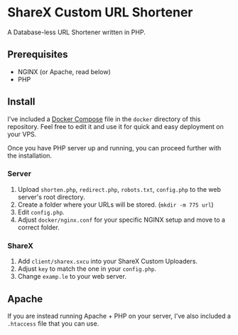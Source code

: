 # ShareX Custom URL Shortener

A Database-less URL Shortener written in PHP.

## Prerequisites
- NGINX (or Apache, read below)
- PHP

## Install

I've included a [Docker Compose](https://docs.docker.com/compose/) file in the `docker` directory of this repository. Feel free to edit it and use it for quick and easy deployment on your VPS.

Once you have PHP server up and running, you can proceed further with the installation.

### Server
1. Upload `shorten.php`, `redirect.php`, `robots.txt`, `config.php` to the web server's root directory.
2. Create a folder where your URLs will be stored. (`mkdir -m 775 url`)
3. Edit `config.php`.
4. Adjust `docker/nginx.conf` for your specific NGINX setup and move to a correct folder.

### ShareX
1. Add `client/sharex.sxcu` into your ShareX Custom Uploaders.
2. Adjust `key` to match the one in your `config.php`.
3. Change `examp.le` to your web server.

## Apache

If you are instead running Apache + PHP on your server, I've also included a `.htaccess` file that you can use.
